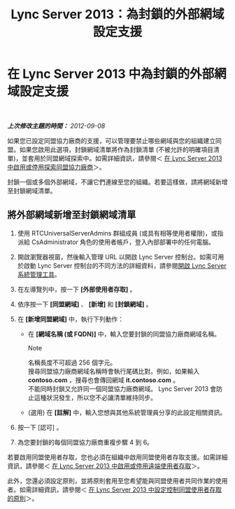 ﻿---
title: Lync Server 2013：為封鎖的外部網域設定支援
TOCTitle: 為封鎖的外部網域設定支援
ms:assetid: 49103138-e1ab-42bf-91aa-57cf23bbf260
ms:mtpsurl: https://technet.microsoft.com/zh-tw/library/JJ619176(v=OCS.15)
ms:contentKeyID: 49290812
ms.date: 08/10/2015
mtps_version: v=OCS.15
ms.translationtype: HT
---

# 在 Lync Server 2013 中為封鎖的外部網域設定支援

 

_**上次修改主題的時間：** 2012-09-08_

如果您已設定同盟協力廠商的支援，可以管理要禁止哪些網域與您的組織建立同盟。如果您啟用此選項，封鎖網域清單將作為封鎖清單 (不被允許的明確項目清單)，並套用於同盟網域探索中。如需詳細資訊，請參閱＜ [在 Lync Server 2013 中啟用或停用探索同盟協力廠商](lync-server-2013-enable-or-disable-discovery-of-federation-partners.md)＞。

封鎖一個或多個外部網域，不讓它們連線至您的組織。若要這樣做，請將網域新增至封鎖網域清單。

## 將外部網域新增至封鎖網域清單

1.  使用 RTCUniversalServerAdmins 群組成員 (或具有相等使用者權限)，或指派給 CsAdministrator 角色的使用者帳戶，登入內部部署中的任何電腦。

2.  開啟瀏覽器視窗，然後輸入管理 URL 以開啟 Lync Server 控制台。如需可用於啟動 Lync Server 控制台的不同方法的詳細資料，請參閱[開啟 Lync Server 系統管理工具](lync-server-2013-open-lync-server-administrative-tools.md)。

3.  在左導覽列中，按一下 **\[外部使用者存取\]** 。

4.  依序按一下 **\[同盟網域\]** 、 **\[新增\]** 和 **\[封鎖網域\]** 。

5.  在 **\[新增同盟網域\]** 中，執行下列動作：
    
      - 在 **\[網域名稱 (或 FQDN)\]** 中，輸入您要封鎖的同盟協力廠商網域名稱。
        
        > [!Note]  
        > 名稱長度不可超過 256 個字元。<br />
        > 搜尋同盟協力廠商網域名稱時會執行尾碼比對。例如，如果輸入 <strong>contoso.com</strong> ，搜尋也會傳回網域 <strong>it.contoso.com</strong> 。<br />
        > 不能同時封鎖又允許同一個同盟協力廠商網域。 Lync Server 2013 會防止這種狀況發生，所以您不必讓清單維持同步。

    
      - (選用) 在 **\[註解\]** 中，輸入您想與其他系統管理員分享的此設定相關資訊。

6.  按一下 \[認可\] 。

7.  為您要封鎖的每個同盟協力廠商重複步驟 4 到 6。

若要啟用同盟使用者存取，您也必須在組織中啟用同盟使用者存取支援。如需詳細資訊，請參閱＜ [在 Lync Server 2013 中啟用或停用遠端使用者存取](lync-server-2013-enable-or-disable-remote-user-access.md)＞。

此外，您還必須設定原則，並將原則套用至您希望能與同盟使用者共同作業的使用者。如需詳細資訊，請參閱＜ [在 Lync Server 2013 中設定控制同盟使用者存取的原則](lync-server-2013-configure-policies-to-control-federated-user-access.md)＞。

